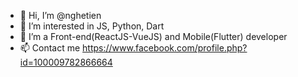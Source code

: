 - 👋 Hi, I’m @nghetien
- 👀 I’m interested in JS, Python, Dart
- 🌱 I’m a Front-end(ReactJS-VueJS) and Mobile(Flutter) developer
- 📫 Contact me https://www.facebook.com/profile.php?id=100009782866664

<!---
nghetien/nghetien is a ✨ special ✨ repository because its `README.md` (this file) appears on your GitHub profile.
You can click the Preview link to take a look at your changes.
--->
